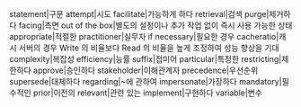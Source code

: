 
statement|구문
attempt|시도
facilitate|가능하게 하다
retrieval|검색
purge|제거하다
facing|측면
out of the box|별도의 설정이나 추가 작업 없이 즉시 사용 가능한 상태
appropriate|적절한
practitioner|실무자
if necessary|필요한 경우
cacheratio|캐시 서버의 경우 Write 의 비율보다 Read 의 비율을 높게 조정하여 성능 향상을 기대
complexity|복잡성
efficiency|능률
suffix|접미어
particular|특정한
restricting|제한하다
approve|승인하다
stakeholder|이해관계자
precedence|우선순위
supersede|대체하다
regarding|~에 관하여
impersonate|가장하다
mandatory|필수적인
prior|이전의
relevant|관련 있는
implement|구현하다
variable|변수
